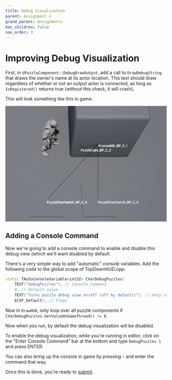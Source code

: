 ```yaml
---
title: Debug Visualization
parent: Assignment 3
grand_parent: Assignments
has_children: false
nav_order: 3
---
```


# Improving Debug Visualization

First, in `UPuzzleComponent::DebugDrawOutput`, add a call to `DrawDebugString` that draws the owner's name at its actor location. This text should draw regardless of whether or not an output actor is connected, as long as `IsRegistered()` returns true (without this check, it will crash).

This will look something like this in game:

![Puzzle debug text](images/03/debugtext.png)

## Adding a Console Command

Now we're going to add a console command to enable and disable this debug view (which we'll want disabled by default.

There's a very simple way to add "automatic" console variables. Add the following code to the global scope of TopDownHUD.cpp:

```c++
static TAutoConsoleVariable<int32> CVarDebugPuzzles(
	TEXT("DebugPuzzles"), // Console command
	0, // Default value
	TEXT("Turns puzzle debug view on/off (off by default)"), // Help text
	ECVF_Default); // Flags
```

Now in `DrawHUD`, only loop over all puzzle components if `CVarDebugPuzzles.GetValueOnGameThread() != 0`.

Now when you run, by default the debug visualization will be disabled.

To enable the debug visualization, while you're running in editor, click on the "Enter Console Command" bar at the bottom and type `DebugPuzzles 1` and press ENTER.

You can also bring up the console in game by pressing `~` and enter the command that way.

Once this is done, you're ready to [submit](03-04.html).

